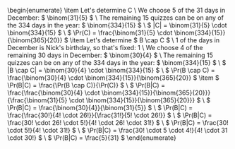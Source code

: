 \begin{enumerate}
\item Let's determine C \\
We choose 5 of the 31 days in December: $ \binom{31}{5} $ \\
The remaining 15 quizzes can be on any of the 334 days in the year: $ \binom{334}{15} $ \\
$ |C| = \binom{31}{5} \cdot \binom{334}{15} $ \\
$ \Pr(C) = \frac{\binom{31}{5} \cdot \binom{334}{15}}{\binom{365}{20}} $
\item Let's determine $ B \cap C $ \\
1 of the days in December is Nick's birthday, so that's fixed: 1 \\
We choose 4 of the remaining 30 days in December: $ \binom{30}{4} $ \\
The remaining 15 quizzes can be on any of the 334 days in the year: $ \binom{334}{15} $ \\
$ |B \cap C| = \binom{30}{4} \cdot \binom{334}{15} $ \\
$ \Pr(B \cap C) = \frac{\binom{30}{4} \cdot \binom{334}{15}}{\binom{365}{20}} $
\item $ \Pr(B|C) = \frac{\Pr(B \cap C)}{\Pr(C)} $ \\
$ \Pr(B|C) = \frac{\frac{\binom{30}{4} \cdot \binom{334}{15}}{\binom{365}{20}}}{\frac{\binom{31}{5} \cdot \binom{334}{15}}{\binom{365}{20}}} $ \\
$ \Pr(B|C) = \frac{\binom{30}{4}}{\binom{31}{5}} $ \\
$ \Pr(B|C) = \frac{\frac{30!}{4! \cdot 26!}}{\frac{31!}{5! \cdot 26!}} $ \\
$ \Pr(B|C) = \frac{30! \cdot 26! \cdot 5!}{4! \cdot 26! \cdot 31!} $ \\
$ \Pr(B|C) = \frac{30! \cdot 5!}{4! \cdot 31!} $ \\
$ \Pr(B|C) = \frac{30! \cdot 5 \cdot 4!}{4! \cdot 31 \cdot 30!} $ \\
$ \Pr(B|C) = \frac{5}{31} $
\end{enumerate}
